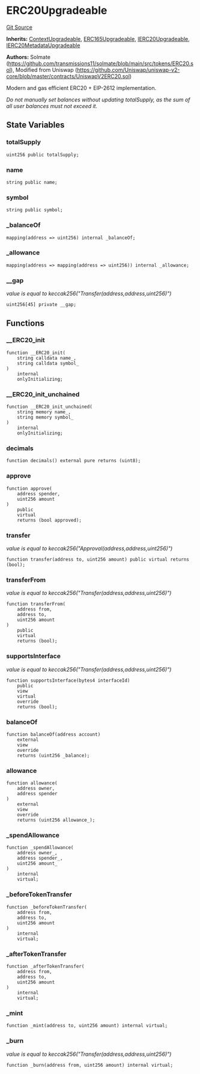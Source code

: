 # ERC20Upgradeable
[Git Source](https://github.com/ContractLabs/foundry-bountykinds-contract/blob/67e6855d3beabdf242cc0b51d9e53b087a5235b9/src/oz-custom/oz-upgradeable/token/ERC20/ERC20Upgradeable.sol)

**Inherits:**
[ContextUpgradeable](/src/oz-custom/oz-upgradeable/utils/ContextUpgradeable.sol/abstract.ContextUpgradeable.md), [ERC165Upgradeable](/src/oz-custom/oz-upgradeable/utils/introspection/ERC165Upgradeable.sol/abstract.ERC165Upgradeable.md), [IERC20Upgradeable](/src/oz-custom/oz-upgradeable/token/ERC20/IERC20Upgradeable.sol/interface.IERC20Upgradeable.md), [IERC20MetadataUpgradeable](/src/oz-custom/oz-upgradeable/token/ERC20/extensions/IERC20MetadataUpgradeable.sol/interface.IERC20MetadataUpgradeable.md)

**Authors:**
Solmate
(https://github.com/transmissions11/solmate/blob/main/src/tokens/ERC20.sol), Modified from Uniswap
(https://github.com/Uniswap/uniswap-v2-core/blob/master/contracts/UniswapV2ERC20.sol)

Modern and gas efficient ERC20 + EIP-2612 implementation.

*Do not manually set balances without updating totalSupply, as the sum
of all user balances must not exceed it.*


## State Variables
### totalSupply

```solidity
uint256 public totalSupply;
```


### name

```solidity
string public name;
```


### symbol

```solidity
string public symbol;
```


### _balanceOf

```solidity
mapping(address => uint256) internal _balanceOf;
```


### _allowance

```solidity
mapping(address => mapping(address => uint256)) internal _allowance;
```


### __gap
*value is equal to
keccak256("Transfer(address,address,uint256)")*


```solidity
uint256[45] private __gap;
```


## Functions
### __ERC20_init


```solidity
function __ERC20_init(
    string calldata name_,
    string calldata symbol_
)
    internal
    onlyInitializing;
```

### __ERC20_init_unchained


```solidity
function __ERC20_init_unchained(
    string memory name_,
    string memory symbol_
)
    internal
    onlyInitializing;
```

### decimals


```solidity
function decimals() external pure returns (uint8);
```

### approve


```solidity
function approve(
    address spender,
    uint256 amount
)
    public
    virtual
    returns (bool approved);
```

### transfer

*value is equal to
keccak256("Approval(address,address,uint256)")*


```solidity
function transfer(address to, uint256 amount) public virtual returns (bool);
```

### transferFrom

*value is equal to
keccak256("Transfer(address,address,uint256)")*


```solidity
function transferFrom(
    address from,
    address to,
    uint256 amount
)
    public
    virtual
    returns (bool);
```

### supportsInterface

*value is equal to
keccak256("Transfer(address,address,uint256)")*


```solidity
function supportsInterface(bytes4 interfaceId)
    public
    view
    virtual
    override
    returns (bool);
```

### balanceOf


```solidity
function balanceOf(address account)
    external
    view
    override
    returns (uint256 _balance);
```

### allowance


```solidity
function allowance(
    address owner,
    address spender
)
    external
    view
    override
    returns (uint256 allowance_);
```

### _spendAllowance


```solidity
function _spendAllowance(
    address owner_,
    address spender_,
    uint256 amount_
)
    internal
    virtual;
```

### _beforeTokenTransfer


```solidity
function _beforeTokenTransfer(
    address from,
    address to,
    uint256 amount
)
    internal
    virtual;
```

### _afterTokenTransfer


```solidity
function _afterTokenTransfer(
    address from,
    address to,
    uint256 amount
)
    internal
    virtual;
```

### _mint


```solidity
function _mint(address to, uint256 amount) internal virtual;
```

### _burn

*value is equal to
keccak256("Transfer(address,address,uint256)")*


```solidity
function _burn(address from, uint256 amount) internal virtual;
```

